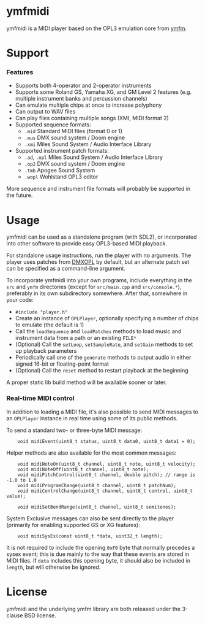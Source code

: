 # ymfmidi

ymfmidi is a MIDI player based on the OPL3 emulation core from [ymfm](https://github.com/aaronsgiles/ymfm).

# Support

### Features

* Supports both 4-operator and 2-operator instruments
* Supports some Roland GS, Yamaha XG, and GM Level 2 features (e.g. multiple instrument banks and percussion channels)
* Can emulate multiple chips at once to increase polyphony
* Can output to WAV files
* Can play files containing multiple songs (XMI, MIDI format 2)
* Supported sequence formats:
    * `.mid` Standard MIDI files (format 0 or 1)
    * `.mus` DMX sound system / Doom engine
    * `.xmi` Miles Sound System / Audio Interface Library
* Supported instrument patch formats:
    * `.ad`, `.opl` Miles Sound System / Audio Interface Library
    * `.op2` DMX sound system / Doom engine
    * `.tmb` Apogee Sound System
    * `.wopl` Wohlstand OPL3 editor

More sequence and instrument file formats will probably be supported in the future.


# Usage

ymfmidi can be used as a standalone program (with SDL2), or incorporated into other software to provide easy OPL3-based MIDI playback.

For standalone usage instructions, run the player with no arguments. The player uses patches from [DMXOPL](https://github.com/sneakernets/DMXOPL) by default, but an alternate patch set can be specified as a command-line argument.

To incorporate ymfmidi into your own programs, include everything in the `src` and `ymfm` directories (except for `src/main.cpp` and `src/console.*`), preferably in its own subdirectory somewhere. After that, somewhere in your code:
* `#include "player.h"`
* Create an instance of `OPLPlayer`, optionally specifying a number of chips to emulate (the default is 1)
* Call the `loadSequence` and `loadPatches` methods to load music and instrument data from a path or an existing `FILE*`
* (Optional) Call the `setLoop`, `setSampleRate`, and `setGain` methods to set up playback parameters
* Periodically call one of the `generate` methods to output audio in either signed 16-bit or floating-point format
* (Optional) Call the `reset` method to restart playback at the beginning

A proper static lib build method will be available sooner or later.

### Real-time MIDI control

In addition to loading a MIDI file, it's also possible to send MIDI messages to an `OPLPlayer` instance in real time using some of its public methods.

To send a standard two- or three-byte MIDI message:

```
	void midiEvent(uint8_t status, uint8_t data0, uint8_t data1 = 0);
```

Helper methods are also available for the most common messages:

```
	void midiNoteOn(uint8_t channel, uint8_t note, uint8_t velocity);
	void midiNoteOff(uint8_t channel, uint8_t note);
	void midiPitchControl(uint8_t channel, double pitch); // range is -1.0 to 1.0
	void midiProgramChange(uint8_t channel, uint8_t patchNum);
	void midiControlChange(uint8_t channel, uint8_t control, uint8_t value);
	
	void midiSetBendRange(uint8_t channel, uint8_t semitones);
```

System Exclusive messages can also be sent directly to the player (primarily for enabling supported GS or XG features):

```
	void midiSysEx(const uint8_t *data, uint32_t length);
```

It is not required to include the opening `0xF0` byte that normally precedes a sysex event; this is due mainly to the way that these events are stored in MIDI files. If `data` includes this opening byte, it should also be included in `length`, but will otherwise be ignored.

# License

ymfmidi and the underlying ymfm library are both released under the 3-clause BSD license.

